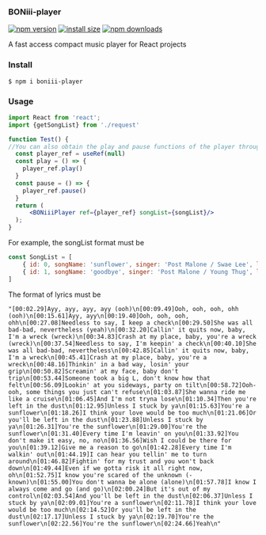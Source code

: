 ### BONiii-player

[![npm version](https://img.shields.io/npm/v/boniii-player.svg?style=flat-square)](https://www.npmjs.org/package/boniii-player)    [![install size](https://img.shields.io/badge/dynamic/json?url=https://packagephobia.com/v2/api.json?p=boniii-player&query=$.install.pretty&label=install%20size&style=flat-square)](https://packagephobia.now.sh/result?p=boniii-player)    [![npm downloads](https://img.shields.io/npm/dm/boniii-player.svg?style=flat-square)](https://npm-stat.com/charts.html?package=boniii-player)

A fast access compact music player for React projects

### Install

```
$ npm i boniii-player
```

### Usage

```jsx
import React from 'react';
import {getSongList} from './request'

function Test() {
//You can also obtain the play and pause functions of the player through ref
  const player_ref = useRef(null)
  const play = () => {
    player_ref.play()
  }
  const pause = () => {
    player_ref.pause()
  }
  return (
      <BONiiiPlayer ref={player_ref} songList={songList}/>
  );
}
```

For example, the songList format must be

```js
const SongList = [
    { id: 0, songName: 'sunflower', singer: 'Post Malone / Swae Lee', lyrics: '', songCover: 'https://music-1305899292.cos.ap-shanghai.myqcloud.com/0.jpg', resource: 'https://music-1305899292.cos.ap-shanghai.myqcloud.com/0.mp3'},
    { id: 1, songName: 'goodbye', singer: 'Post Malone / Young Thug', lyrics: '', songCover: 'https://music-1305899292.cos.ap-shanghai.myqcloud.com/1.jpg', resource: 'https://music-1305899292.cos.ap-shanghai.myqcloud.com/1.mp3'}
]
```

The format of lyrics must be

```
"[00:02.29]Ayy, ayy, ayy, ayy (ooh)\n[00:09.49]Ooh, ooh, ooh, ohh (ooh)\n[00:15.61]Ayy, ayy\n[00:19.40]Ooh, ooh, ooh, ohh\n[00:27.08]Needless to say, I keep a check\n[00:29.50]She was all bad-bad, nevertheless (yeah)\n[00:32.20]Callin' it quits now, baby, I'm a wreck (wreck)\n[00:34.83]Crash at my place, baby, you're a wreck (wreck)\n[00:37.54]Needless to say, I'm keepin' a check\n[00:40.10]She was all bad-bad, nevertheless\n[00:42.85]Callin' it quits now, baby, I'm a wreck\n[00:45.41]Crash at my place, baby, you're a wreck\n[00:48.16]Thinkin' in a bad way, losin' your grip\n[00:50.82]Screamin' at my face, baby don't trip\n[00:53.44]Someone took a big L, don't know how that felt\n[00:56.09]Lookin' at you sideways, party on tilt\n[00:58.72]Ooh-ooh, some things you just can't refuse\n[01:03.87]She wanna ride me like a cruise\n[01:06.45]And I'm not tryna lose\n[01:10.34]Then you're left in the dust\n[01:12.95]Unless I stuck by ya\n[01:15.63]You're a sunflower\n[01:18.26]I think your love would be too much\n[01:21.06]Or you'll be left in the dust\n[01:23.88]Unless I stuck by ya\n[01:26.31]You're the sunflower\n[01:29.00]You're the sunflower\n[01:31.40]Every time I'm leavin' on you\n[01:33.92]You don't make it easy, no, no\n[01:36.56]Wish I could be there for you\n[01:39.12]Give me a reason to go\n[01:42.28]Every time I'm walkin' out\n[01:44.19]I can hear you tellin' me to turn around\n[01:46.82]Fightin' for my trust and you won't back down\n[01:49.44]Even if we gotta risk it all right now, oh\n[01:52.75]I know you're scared of the unknown (-known)\n[01:55.00]You don't wanna be alone (alone)\n[01:57.78]I know I always come and go (and go)\n[02:00.24]But it's out of my control\n[02:03.54]And you'll be left in the dust\n[02:06.37]Unless I stuck by ya\n[02:09.01]You're a sunflower\n[02:11.78]I think your love would be too much\n[02:14.52]Or you'll be left in the dust\n[02:17.17]Unless I stuck by ya\n[02:19.70]You're the sunflower\n[02:22.56]You're the sunflower\n[02:24.66]Yeah\n"
```

